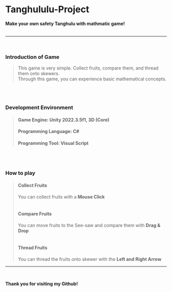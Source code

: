 # Tanghululu-Project
**Make your own safety Tanghulu with mathmatic game!**  
<br>
- - -
<br>

### Introduction of Game
> This game is very simple. Collect fruits, compare them, and thread them onto skewers.  
> Through this game, you can experience basic mathematical concepts.  

<br/><br/>    
### Development Environment
> #### Game Engine: Unity 2022.3.5f1, 3D (Core)
> #### Programming Language: C#
> #### Programming Tool: Visual Script
> 
<br/><br/>   
### How to play
> #### Collect Fruits   
>    You can collect fruits with a **Mouse Click**  
><br/>
> #### Compare Fruits
>    You can move fruits to the See-saw and compare them with **Drag & Drop**  
><br/> 
> #### Thread Fruits
>    You can thread the fruits onto skewer with the **Left and Right Arrow**

- - -

<br/>  

**Thank you for visiting my Github!**
